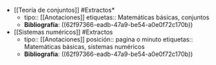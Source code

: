 - [[Teoría de conjuntos]] #Extractos*
	- tipo:: [[Anotaciones]]
	  etiquetas:: Matemáticas básicas, conjuntos
	- **Bibliografía**: ((62f97366-eadb-47a9-be54-a0e0f72c170b))
- [[Sistemas numéricos]] #Extractos
	- tipo:: [[Anotaciones]]
	  posición:: pagina o minuto
	  etiquetas:: Matemáticas básicas, sistemas numéricos
	- **Bibliografía**: ((62f97366-eadb-47a9-be54-a0e0f72c170b))